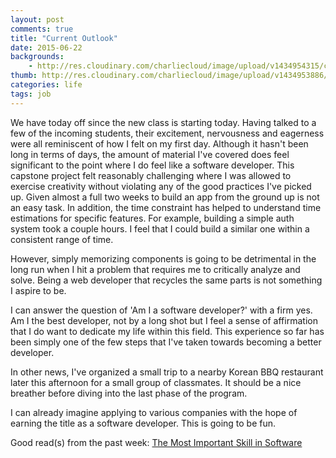 ```yaml
---
layout: post
comments: true
title: "Current Outlook"
date: 2015-06-22
backgrounds:
    - http://res.cloudinary.com/charliecloud/image/upload/v1434954315/charblog/current-outlook-bg.jpg
thumb: http://res.cloudinary.com/charliecloud/image/upload/v1434953886/current-outlook_zhwo0q.jpg
categories: life
tags: job
---
```


We have today off since the new class is starting today. Having talked to a few of the incoming students, their excitement, nervousness and eagerness were all reminiscent of how I felt on my first day. Although it hasn't been long in terms of days, the amount of material I've covered does feel significant to the point where I do feel like a software developer. This capstone project felt reasonably challenging where I was allowed to exercise creativity without violating any of the good practices I've picked up. Given almost a full two weeks to build an app from the ground up is not an easy task. In addition, the time constraint has helped to understand time estimations for specific features. For example, building a simple auth system took a couple hours. I feel that I could build a similar one within a consistent range of time.

However, simply memorizing components is going to be detrimental in the long run when I hit a problem that requires me to critically analyze and solve. Being a web developer that recycles the same parts is not something I aspire to be.

I can answer the question of 'Am I a software developer?' with a firm yes. Am I the best developer, not by a long shot but I feel a sense of affirmation that I do want to dedicate my life within this field. This experience so far has been simply one of the few steps that I've taken towards becoming a better developer.

In other news, I've organized a small trip to a nearby Korean BBQ restaurant later this afternoon for a small group of classmates. It should be a nice breather before diving into the last phase of the program.

I can already imagine applying to various companies with the hope of earning the title as a software developer.
This is going to be fun.  

Good read(s) from the past week:
[The Most Important Skill in Software](http://www.johndcook.com/blog/2015/06/18/most-important-skill-in-software/)
